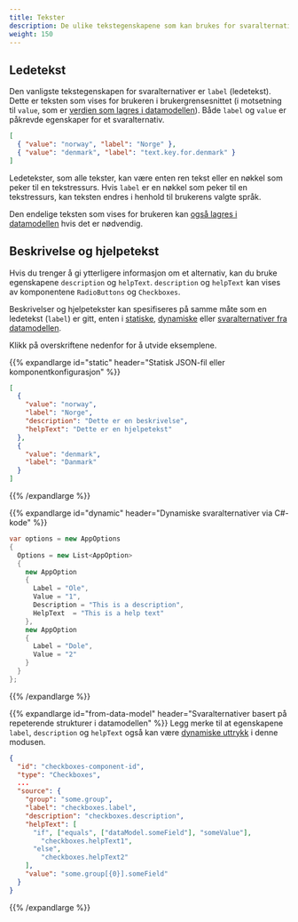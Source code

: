 ```yaml
---
title: Tekster
description: De ulike tekstegenskapene som kan brukes for svaralternativer
weight: 150
---
```


## Ledetekst

Den vanligste tekstegenskapen for svaralternativer er `label` (ledetekst). Dette er teksten som vises for brukeren i
brukergrensesnittet (i motsetning til `value`, som er [verdien som lagres i datamodellen](/nb/altinn-studio/v8/guides/development/options/functionality/data-binding/)).
Både `label` og `value` er påkrevde egenskaper for et svaralternativ.

```json
[
  { "value": "norway", "label": "Norge" },
  { "value": "denmark", "label": "text.key.for.denmark" }
]
```

Ledetekster, som alle tekster, kan være enten ren tekst eller en nøkkel som peker til en tekstressurs. Hvis
`label` er en nøkkel som peker til en tekstressurs, kan teksten endres i henhold til brukerens valgte språk.

Den endelige teksten som vises for brukeren kan [også lagres i datamodellen](/nb/altinn-studio/v8/guides/development/options/functionality/data-binding/#lagring-av-ledetekst--visningsverdi) hvis
det er nødvendig.

## Beskrivelse og hjelpetekst

Hvis du trenger å gi ytterligere informasjon om et alternativ, kan du bruke egenskapene `description` og `helpText`.
`description` og `helpText` kan vises av komponentene `RadioButtons` og `Checkboxes`.

Beskrivelser og hjelpetekster kan spesifiseres på samme måte som en ledetekst (`label`) er gitt, enten i
[statiske](/nb/altinn-studio/v8/guides/development/options/sources/static/), [dynamiske](/nb/altinn-studio/v8/guides/development/options/sources/dynamic/) eller
[svaralternativer fra datamodellen](/nb/altinn-studio/v8/guides/development/options/sources/from-data-model/).

Klikk på overskriftene nedenfor for å utvide eksemplene.

{{% expandlarge id="static" header="Statisk JSON-fil eller komponentkonfigurasjon" %}}
```json
[
  {
    "value": "norway",
    "label": "Norge",
    "description": "Dette er en beskrivelse",
    "helpText": "Dette er en hjelpetekst"
  },
  {
    "value": "denmark",
    "label": "Danmark"
  }
]
```
{{% /expandlarge %}}

{{% expandlarge id="dynamic" header="Dynamiske svaralternativer via C#-kode" %}}
```cs
var options = new AppOptions
{
  Options = new List<AppOption>
  {
    new AppOption
    {
      Label = "Ole",
      Value = "1",
      Description = "This is a description",
      HelpText  = "This is a help text"
    },
    new AppOption
    {
      Label = "Dole",
      Value = "2"
    }
  }
};
```
{{% /expandlarge %}}

{{% expandlarge id="from-data-model" header="Svaralternativer basert på repeterende strukturer i datamodellen" %}}
Legg merke til at egenskapene `label`, `description` og `helpText` også kan være [dynamiske uttrykk](/nb/altinn-studio/v8/guides/development/dynamics/)
i denne modusen.

```json
{
  "id": "checkboxes-component-id",
  "type": "Checkboxes",
  ...
  "source": {
    "group": "some.group",
    "label": "checkboxes.label",
    "description": "checkboxes.description",
    "helpText": [
      "if", ["equals", ["dataModel.someField"], "someValue"],
        "checkboxes.helpText1",
      "else",
        "checkboxes.helpText2"
    ],
    "value": "some.group[{0}].someField"
  }
}
```
{{% /expandlarge %}}
